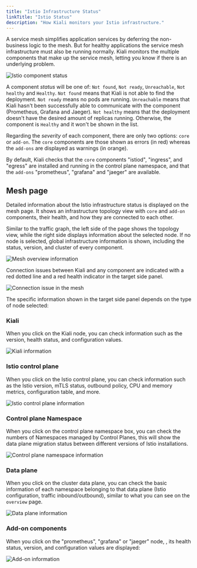 ```yaml
---
title: "Istio Infrastructure Status"
linkTitle: "Istio Status"
description: "How Kiali monitors your Istio infrastructure."
---
```


A service mesh simplifies application services by deferring the non-business logic to the mesh. But for healthy applications the service mesh infrastructure must also be running normally.  Kiali monitors the multiple components that make up the service mesh, letting you know if there is an underlying problem.

![Istio component status](/images/documentation/features/istio-status-masthead.png "Istio component status")

A component *status* will be one of: `Not found`, `Not ready`, `Unreachable`, `Not healthy` and `Healthy`. `Not found` means that Kiali is not able to find the deployment. `Not ready` means no pods are running.  `Unreachable` means that Kiali hasn't been successfully able to communicate with the component (Prometheus, Grafana and Jaeger). `Not healthy` means that the deployment doesn't have the desired amount of replicas running. Otherwise, the component is `Healthy` and it won't be shown in the list.

Regarding the *severity* of each component, there are only two options: `core` or `add-on`. The `core` components are those shown as errors (in red) whereas the `add-ons` are displayed as warnings (in orange).

By default, Kiali checks that the `core` components "istiod", "ingress", and "egress" are installed and running in the control plane namespace, and that the `add-ons` "prometheus", "grafana" and "jaeger" are available.

## Mesh page

Detailed information about the Istio infrastructure status is displayed on the mesh page. It shows an infrastructure topology view with `core` and `add-on` components, their health, and how they are connected to each other.

Similar to the traffic graph, the left side of the page shows the topology view, while the right side displays information about the selected node. If no node is selected, global infrastructure information is shown, including the status, version, and cluster of every component.

![Mesh overview information](/images/documentation/features/istio-status-mesh-overview.png "Mesh overview information")

Connection issues between Kiali and any component are indicated with a red dotted line and a red health indicator in the target side panel.

![Connection issue in the mesh](/images/documentation/features/istio-status-mesh-failure.png "Connection issue in the mesh")

The specific information shown in the target side panel depends on the type of node selected:

### Kiali

When you click on the Kiali node, you can check information such as the version, health status, and configuration values.

![Kiali information](/images/documentation/features/istio-status-mesh-kiali.png "Kiali information")

### Istio control plane

When you click on the Istio control plane, you can check information such as the Istio version, mTLS status, outbound policy, CPU and memory metrics, configuration table, and more.

![Istio control plane information](/images/documentation/features/istio-status-mesh-data-plane.png "Istio control plane information")

### Control plane Namespace

When you click on the control plane namespace box, you can check the numbers of Namespaces managed by Control Planes, this will show the data plane migration status between different versions of Istio installations.

![Control plane namespace information](/images/documentation/features/istio-status-mesh-control-plane-namespaces.png "Control plane namespace information")

### Data plane

When you click on the cluster data plane, you can check the basic information of each namespace belonging to that data plane (Istio configuration, traffic inbound/outbound), similar to what you can see on the `overview` page.

![Data plane information](/images/documentation/features/istio-status-mesh-data-plane.png "Data plane information")

### Add-on components

When you click on the "prometheus", "grafana" or "jaeger" node, , its health status, version, and configuration values are displayed:

![Add-on information](/images/documentation/features/istio-status-mesh-add-on.png "Add-on information")
